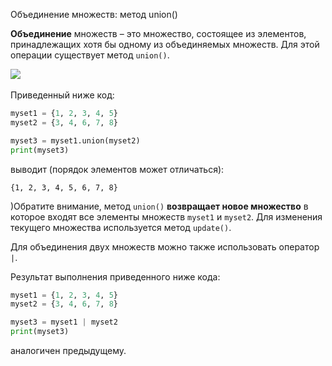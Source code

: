 Объединение множеств: метод union()

**Объединение** множеств – это множество, состоящее из элементов, принадлежащих хотя бы одному из объединяемых множеств. Для этой операции существует метод `union()`.

![](https://ucarecdn.com/f6d28b9d-3d55-4ca9-9e50-d46044048ae5/)​

Приведенный ниже код:

```python
myset1 = {1, 2, 3, 4, 5}
myset2 = {3, 4, 6, 7, 8}

myset3 = myset1.union(myset2)
print(myset3)
```

выводит (порядок элементов может отличаться):

```no-highlight
{1, 2, 3, 4, 5, 6, 7, 8}
```

)​Обратите внимание, метод `union()` **возвращает новое множество** в которое входят все элементы множеств `myset1` и `myset2`. Для изменения текущего множества используется метод `update()`.

Для объединения двух множеств можно также использовать оператор `|`.

Результат выполнения приведенного ниже кода:

```python
myset1 = {1, 2, 3, 4, 5}
myset2 = {3, 4, 6, 7, 8}

myset3 = myset1 | myset2
print(myset3)
```

аналогичен предыдущему.